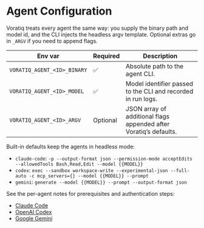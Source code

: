 # Agent Configuration

Voratiq treats every agent the same way: you supply the binary path and model id, and the CLI injects the headless argv template. Optional extras go in `_ARGV` if you need to append flags.

| Env var                     | Required | Description                                                       |
| --------------------------- | -------- | ----------------------------------------------------------------- |
| `VORATIQ_AGENT_<ID>_BINARY` | ✅       | Absolute path to the agent CLI.                                   |
| `VORATIQ_AGENT_<ID>_MODEL`  | ✅       | Model identifier passed to the CLI and recorded in run logs.      |
| `VORATIQ_AGENT_<ID>_ARGV`   | Optional | JSON array of additional flags appended after Voratiq’s defaults. |

Built-in defaults keep the agents in headless mode:

- `claude-code`: `-p --output-format json --permission-mode acceptEdits --allowedTools Bash,Read,Edit --model {{MODEL}}`
- `codex`: `exec --sandbox workspace-write --experimental-json --full-auto -c mcp_servers={} --model {{MODEL}} --prompt`
- `gemini`: `generate --model {{MODEL}} --prompt --output-format json`

See the per-agent notes for prerequisites and authentication steps:

- [Claude Code](./claude-code.md)
- [OpenAI Codex](./codex.md)
- [Google Gemini](./gemini.md)
